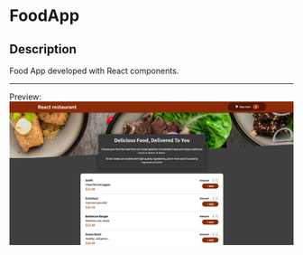 # FoodApp

## Description
Food App developed with React components. 
<hr/>
Preview:
<img src="Foodapp.png" width=600px/>
